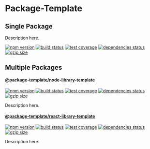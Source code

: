 # Package-Template

## Single Package

Description here.

[![npm version](https://img.shields.io/npm/v/@spautz/package-template.svg)](https://www.npmjs.com/package/@spautz/package-template)
[![build status](https://github.com/spautz/package-template/workflows/CI/badge.svg)](https://github.com/spautz/package-template/actions)
[![test coverage](https://img.shields.io/coveralls/github/spautz/package-template/main.svg)](https://coveralls.io/github/spautz/package-template?branch=main)
[![dependencies status](https://img.shields.io/librariesio/release/npm/@package-template/react-library-template.svg)](https://libraries.io/github/spautz/package-template)
[![gzip size](https://img.badgesize.io/https://unpkg.com/package-template@latest/dist/index.cjs?compression=gzip)](https://bundlephobia.com/result?p=package-template)

## Multiple Packages

#### [@package-template/node-library-template](./packages/node-library-template/)

[![npm version](https://img.shields.io/npm/v/@package-template/node-library-template.svg)](https://www.npmjs.com/package/@package-template/node-library-template)
[![build status](https://github.com/spautz/package-template/workflows/CI/badge.svg)](https://github.com/spautz/package-template/actions)
[![test coverage](https://coveralls.io/repos/github/spautz/package-template/badge.svg?branch=x-cov-node-library-template)](https://coveralls.io/github/spautz/package-template?branch=x-cov-node-library-template)
[![dependencies status](https://img.shields.io/librariesio/release/npm/@package-template/node-library-template.svg)](https://libraries.io/github/spautz/package-template)
[![gzip size](https://img.badgesize.io/https://unpkg.com/@package-template/node-library-template@latest/dist/index.cjs?compression=gzip)](https://bundlephobia.com/result?p=@package-template/node-library-template)

Description here.

#### [@package-template/react-library-template](./packages/react-library-template/)

[![npm version](https://img.shields.io/npm/v/@package-template/react-library-template.svg)](https://www.npmjs.com/package/@package-template/react-library-template)
[![build status](https://github.com/spautz/package-template/workflows/CI/badge.svg)](https://github.com/spautz/package-template/actions)
[![test coverage](https://coveralls.io/repos/github/spautz/package-template/badge.svg?branch=x-cov-react-library-template)](https://coveralls.io/github/spautz/package-template?branch=x-cov-react-library-template)
[![dependencies status](https://img.shields.io/librariesio/release/npm/@package-template/react-library-template.svg)](https://libraries.io/github/spautz/package-template)
[![gzip size](https://img.badgesize.io/https://unpkg.com/@package-template/react-library-template@latest/dist/index.cjs?compression=gzip)](https://bundlephobia.com/result?p=@package-template/react-library-template)

Description here.
